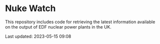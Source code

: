 # Nuke Watch

This repository includes code for retrieving the latest information available on the output of EDF nuclear power plants in the UK.

Last updated: 2023-05-15 09:08